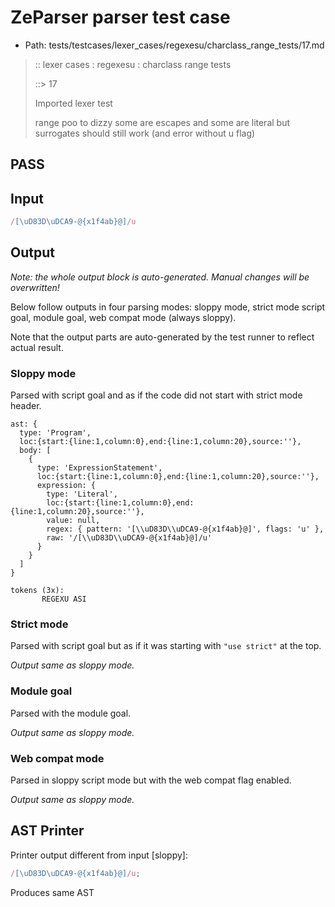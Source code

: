 # ZeParser parser test case

- Path: tests/testcases/lexer_cases/regexesu/charclass_range_tests/17.md

> :: lexer cases : regexesu : charclass range tests
>
> ::> 17
>
> Imported lexer test
>
> range poo to dizzy some are escapes and some are literal but surrogates should still work (and error without u flag)

## PASS

## Input

`````js
/[\uD83D\uDCA9-@{x1f4ab}@]/u
`````

## Output

_Note: the whole output block is auto-generated. Manual changes will be overwritten!_

Below follow outputs in four parsing modes: sloppy mode, strict mode script goal, module goal, web compat mode (always sloppy).

Note that the output parts are auto-generated by the test runner to reflect actual result.

### Sloppy mode

Parsed with script goal and as if the code did not start with strict mode header.

`````
ast: {
  type: 'Program',
  loc:{start:{line:1,column:0},end:{line:1,column:20},source:''},
  body: [
    {
      type: 'ExpressionStatement',
      loc:{start:{line:1,column:0},end:{line:1,column:20},source:''},
      expression: {
        type: 'Literal',
        loc:{start:{line:1,column:0},end:{line:1,column:20},source:''},
        value: null,
        regex: { pattern: '[\\uD83D\\uDCA9-@{x1f4ab}@]', flags: 'u' },
        raw: '/[\\uD83D\\uDCA9-@{x1f4ab}@]/u'
      }
    }
  ]
}

tokens (3x):
       REGEXU ASI
`````

### Strict mode

Parsed with script goal but as if it was starting with `"use strict"` at the top.

_Output same as sloppy mode._

### Module goal

Parsed with the module goal.

_Output same as sloppy mode._

### Web compat mode

Parsed in sloppy script mode but with the web compat flag enabled.

_Output same as sloppy mode._

## AST Printer

Printer output different from input [sloppy]:

````js
/[\uD83D\uDCA9-@{x1f4ab}@]/u;
````

Produces same AST
